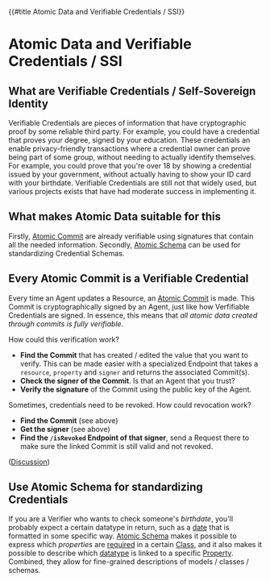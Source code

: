 {{#title Atomic Data and Verifiable Credentials / SSI}}
# Atomic Data and Verifiable Credentials / SSI

## What are Verifiable Credentials / Self-Sovereign Identity

Verifiable Credentials are pieces of information that have cryptographic proof by some reliable third party.
For example, you could have a credential that proves your degree, signed by your education.
These credentials an enable privacy-friendly transactions where a credential owner can prove being part of some group, without needing to actually identify themselves.
For example, you could prove that you're over 18 by showing a credential issued by your government, without actually having to show your ID card with your birthdate.
Verifiable Credentials are still not that widely used, but various projects exists that have had moderate success in implementing it.

## What makes Atomic Data suitable for this

Firstly, [Atomic Commit](../commits/intro.md) are already verifiable using signatures that contain all the needed information.
Secondly, [Atomic Schema](../schema/intro.md) can be used for standardizing Credential Schemas.

## Every Atomic Commit is a Verifiable Credential

Every time an Agent updates a Resource, an [Atomic Commit](../commits/intro.md) is made.
This Commit is cryptographically signed by an Agent, just like how Verfifiable Credentials are signed.
In essence, this means that _all atomic data created through commits is fully verifiable_.

How could this verification work?

- **Find the Commit** that has created / edited the value that you want to verify. This can be made easier with a specialized Endpoint that takes a `resource`, `property` and `signer` and returns the associated Commit(s).
- **Check the signer of the Commit**. Is that an Agent that you trust?
- **Verify the signature** of the Commit using the public key of the Agent.

Sometimes, credentials need to be revoked.
How could revocation work?

- **Find the Commit** (see above)
- **Get the signer** (see above)
- **Find the `/isRevoked` Endpoint of that signer**, send a Request there to make sure the linked Commit is still valid and not revoked.

([Discussion](https://github.com/ontola/atomic-data-docs/issues/22))

## Use Atomic Schema for standardizing Credentials

If you are a Verifier who wants to check someone's _birthdate_, you'll probably expect a certain datatype in return, such as a [date](https://atomicdata.dev/datatypes/date) that is formatted in some specific way.
[Atomic Schema](../schema/intro.md) makes it possible to express which _properties_ are [required](https://atomicdata.dev/properties/requires) in a certain [Class](https://atomicdata.dev/classes/Class), and it also makes it possible to describe which [datatype](https://atomicdata.dev/classes/Datatype) is linked to a specific [Property](https://atomicdata.dev/classes/Property).
Combined, they allow for fine-grained descriptions of models / classes / schemas.
